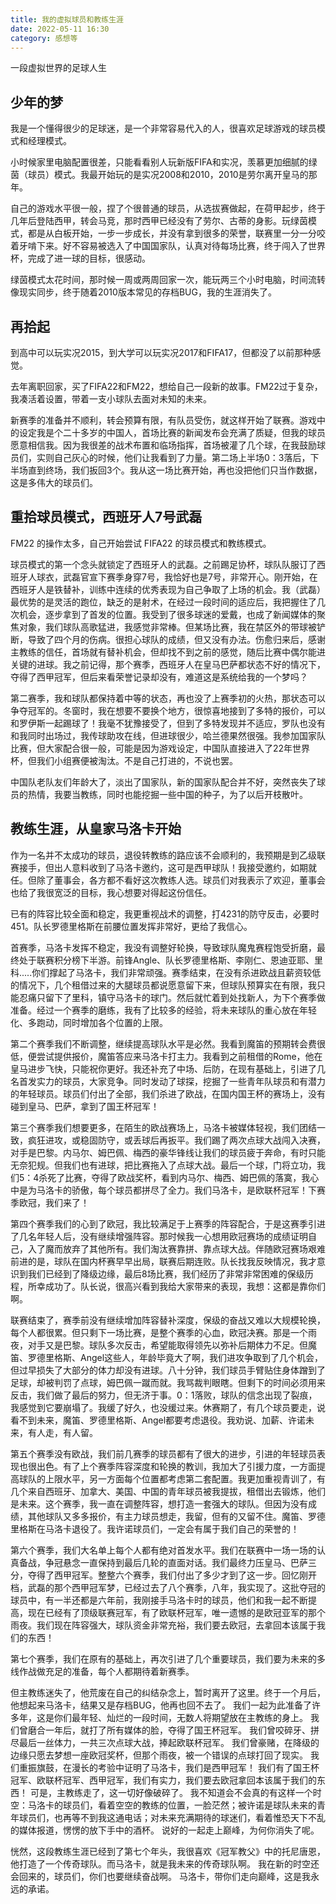 ```yaml
---
title: 我的虚拟球员和教练生涯
date: 2022-05-11 16:30
category: 感想等
---
```


一段虚拟世界的足球人生 

<!--more-->

## 少年的梦
我是一个懂得很少的足球迷，是一个非常容易代入的人，很喜欢足球游戏的球员模式和经理模式。

小时候家里电脑配置很差，只能看看别人玩新版FIFA和实况，羡慕更加细腻的绿茵（球员）模式。我最开始玩的是实况2008和2010，2010是劳尔离开皇马的那年。

自己的游戏水平很一般，捏了个很普通的球员，从选拔赛做起，在荷甲起步，终于几年后登陆西甲，转会马竞，那时西甲已经没有了劳尔、古蒂的身影。玩绿茵模式，都是从白板开始，一步一步成长，并没有拿到很多的荣誉，联赛里一分一分咬着牙啃下来。好不容易被选入了中国国家队，认真对待每场比赛，终于闯入了世界杯，完成了进一球的目标，很感动。

绿茵模式太花时间，那时候一周或两周回家一次，能玩两三个小时电脑，时间流转像现实同步，终于随着2010版本常见的存档BUG，我的生涯消失了。

## 再拾起
到高中可以玩实况2015，到大学可以玩实况2017和FIFA17，但都没了以前那种感觉。

去年离职回家，买了FIFA22和FM22，想给自己一段新的故事。FM22过于复杂，我凑活着设置，带着一支小球队去面对未知的未来。

新赛季的准备并不顺利，转会预算有限，有队员受伤，就这样开始了联赛。游戏中的设定我是个二十多岁的中国人，首场比赛的新闻发布会充满了质疑，但我的球员愿意相信我。因为我很差的战术布置和临场指挥，首场被灌了几个球，在我鼓励球员们，实则自己灰心的时候，他们让我看到了力量。第二场上半场0：3落后，下半场直到终场，我们扳回3个。我从这一场比赛开始，再也没把他们只当作数据，这是多伟大的球员们。

## 重拾球员模式，西班牙人7号武磊
FM22 的操作太多，自己开始尝试 FIFA22 的球员模式和教练模式。

球员模式的第一个念头就锁定了西班牙人的武磊。之前踢足协杯，球队队服订了西班牙人球衣，武磊官宣下赛季身穿7号，我恰好也是7号，非常开心。刚开始，在西班牙人是铁替补，训练中连续的优秀表现为自己争取了上场的机会。我（武磊）最优势的是灵活的跑位，缺乏的是射术，在经过一段时间的适应后，我把握住了几次机会，逐步拿到了首发的位置。我受到了很多球迷的爱戴，也成了新闻媒体的聚焦对象，我们球队高歌猛进，我感觉非常棒。但某场比赛，我在禁区外的带球被铲断，导致了四个月的伤病。很担心球队的成绩，但又没有办法。伤愈归来后，感谢主教练的信任，首场就有替补机会，但却找不到之前的感觉，随后比赛中偶尔能进关键的进球。我之前记得，那个赛季，西班牙人在皇马巴萨都状态不好的情况下，夺得了西甲冠军，但后来看荣誉记录却没有，难道这是系统给我的一个梦吗？

第二赛季，我和球队都保持着中等的状态，再也没了上赛季初的火热，那状态可以争夺冠军的。冬窗时，我在想要不要换个地方，很惊喜地接到了多特的报价，可以和罗伊斯一起踢球了！我毫不犹豫接受了，但到了多特发现并不适应，罗队也没有和我同时出场过，我传球助攻在线，但进球很少，哈兰德果然很强。我参加国家队比赛，但大家配合很一般，可能是因为游戏设定，中国队直接进入了22年世界杯，但我们小组赛便被淘汰。不是自己打进的，不说也罢。

中国队老队友们年龄大了，淡出了国家队，新的国家队配合并不好，突然丧失了球员的热情，我要当教练，同时也能挖掘一些中国的种子，为了以后开枝散叶。

## 教练生涯，从皇家马洛卡开始
作为一名并不太成功的球员，退役转教练的路应该不会顺利的，我预期是到乙级联赛接手，但出人意料收到了马洛卡邀约，这可是西甲球队！我接受邀约，如期就任。但除了董事会，各方都不看好这次教练人选。球员们对我表示了欢迎，董事会也给了我很宽泛的目标，我心想要对得起这份信任。

已有的阵容比较全面和稳定，我更重视战术的调整，打4231的防守反击，必要时451。队长罗德里格斯在前腰位置发挥非常好，更给了我信心。

首赛季，马洛卡发挥不稳定，我没有调整好轮换，导致球队魔鬼赛程饱受折磨，最终处于联赛积分榜下半游。前锋Angle、队长罗德里格斯、李刚仁、恩迪亚耶、里科.....你们撑起了马洛卡，我们非常顽强。赛季结束，在没有杀进欧战且薪资较低的情况下，几个租借过来的大腿球员都说愿意留下来，但球队预算实在有限，我只能忍痛只留下了里科，镇守马洛卡的球门。然后就忙着到处找新人，为下个赛季做准备。经过一个赛季的磨练，我有了比较多的经验，将未来球队的重心放在年轻化、多跑动，同时增加各个位置的上限。

第二个赛季我们不断调整，继续提高球队水平是必然。我看到魔笛的预期转会费很低，便尝试提供报价，魔笛答应来马洛卡打主力。我看到之前租借的Rome，他在皇马进步飞快，只能祝你更好。我还补充了中场、后防，在现有基础上，引进了几名首发实力的球员，大家竞争。同时发动了球探，挖掘了一些青年队球员和有潜力的年轻球员。球员们付出了全部，我们杀进了欧战，在国内国王杯的赛场上，没有碰到皇马、巴萨，拿到了国王杯冠军！

第三个赛季我们想要更多，在陌生的欧战赛场上，马洛卡被媒体轻视，我们团结一致，疯狂进攻，或稳固防守，或丢球后再扳平。我们踢了两次点球大战闯入决赛，对手是巴黎。内马尔、姆巴佩、梅西的豪华锋线让我们的球员疲于奔命，有时只能无奈犯规。但我们也有进球，把比赛拖入了点球大战。最后一个球，门将立功，我们5：4杀死了比赛，夺得了欧战奖杯，看到内马尔、梅西、姆巴佩的落寞，我心中是为马洛卡的骄傲，每个球员都拼尽了全力。我们马洛卡，是欧联杯冠军！下赛季欧冠，我们来了！

第四个赛季我们的心到了欧冠，我比较满足于上赛季的阵容配合，于是这赛季引进了几名年轻人后，没有继续增强阵容。那时候我一心想用欧冠赛场的成绩证明自己，入了魔而放弃了其他所有。我们淘汰赛靠拼、靠点球大战。伴随欧冠赛场艰难前进的是，球队在国内杯赛早早出局，联赛后期连败。队长找我反映情况，我才意识到我们已经到了降级边缘，最后8场比赛，我们经历了非常非常困难的保级历程，所幸成功了。队长说，很高兴看到我给大家带来的表现，我想：这都是靠你们啊。

联赛结束了，赛季前没有继续增加阵容替补深度，保级的奋战又难以大规模轮换，每个人都很累。但只剩下一场比赛，是整个赛季的心血，欧冠决赛。那是一个雨夜，对手又是巴黎。球队多次反击，希望能取得领先以弥补后期体力不足。但魔笛、罗德里格斯、Angel这些人，年龄毕竟大了啊，我们进攻争取到了几个机会，但过早损失了大部分的体力却没有进球。八十分钟，我们球员手臂贴住身体蹭到了足球，却被判罚了点球，姆巴佩一蹴而就。我骂裁判眼瞎。但剩下的时间必须用来反击，我们做了最后的努力，但无济于事。0：1落败，球队的信念出现了裂痕，我感觉到它要崩塌了。我缓了好久，也没缓过来。休赛期了，有几个球员要走，说看不到未来，魔笛、罗德里格斯、Angel都要考虑退役。我劝说、加薪、许诺未来，有人走，有人留。

第五个赛季没有欧战，我们前几赛季的球员都有了很大的进步，引进的年轻球员表现也很出色。有了上个赛季阵容深度和轮换的教训，我加大了引援力度，一方面提高球队的上限水平，另一方面每个位置都考虑第二套配置。我更加重视青训了，有几个来自西班牙、加拿大、美国、中国的青年球员被我提拔，租借出去锻炼，他们是未来。这个赛季，我一直在调整阵容，想打造一套强大的球队。但因为没有成绩，其他球队又多多报价，有主力球员想走，我留，但有的又留不住。魔笛、罗德里格斯在马洛卡退役了。我许诺球员们，一定会有属于我们自己的荣誉的！

第六个赛季，我们大名单上每个人都有绝对首发水平。我们在联赛中一场一场的认真备战，争冠悬念一直保持到最后几轮的直面对话。我们最终力压皇马、巴萨三分，夺得了西甲冠军。整整六个赛季，我们付出了多少才到了这一步。回忆刚开档，武磊的那个西甲冠军梦，已经过去了八个赛季，八年，我实现了。这批夺冠的球员中，有一半还都是六年前，我刚接手马洛卡时的球员，他们和我一起不断提高，现在已经有了顶级联赛冠军，有了欧联杯冠军，唯一遗憾的是欧冠亚军的那个雨夜。我们现在阵容强大，球队资金非常充裕，我们要去欧冠，去拿回本该属于我们的东西！

第七个赛季，我们在原有的基础上，再次引进了几个重要球员，我们要为未来的多线作战做充足的准备，每个人都期待着新赛季。

但主教练迷失了，他荒废在自己的纠结杂念上，暂时离开了这里。终于一个月后，他想起来马洛卡，结果又是存档BUG，他再也回不去了。
我们一起为此准备了许多年，这是你们最年轻、灿烂的一段时间，无数人将期望放在主教练的身上。
我们曾磨合一年后，就打了所有媒体的脸，夺得了国王杯冠军。
我们曾咬碎牙、拼尽最后一丝体力，一共三次点球大战，捧起欧联杯冠军。
我们曾豪赌，在降级的边缘只愿去梦想一座欧冠奖杯，但那个雨夜，被一个错误的点球打回了现实。
我们重振旗鼓，在漫长的考验中证明了马洛卡，我们是西甲冠军！
我们有了国王杯冠军、欧联杯冠军、西甲冠军，我们有实力，我们要去欧冠拿回本该属于我们的东西！
可是，主教练走了，这一切好像破碎了。
我不知道会不会真的有这样一个时空：马洛卡的球员们，看着空空的教练的位置，一脸茫然；被许诺是球队未来的青年球员们，也再等不到我这通电话；对未来充满期待的球迷们，看着惟恐天下不乱的媒体报道，愣愣的放下手中的酒杯。
说好的一起走上巅峰，为何你消失了呢。

恍然，这段教练生涯已经到了第七个年头，我很喜欢《冠军教父》中的托尼唐恩，他打造了一个传奇球队。而马洛卡，就是我未来的传奇球队啊。
我在新的时空还会回来的，球员们，你们也要继续奋战啊。
马洛卡，带你们走向巅峰，这是我永远的承诺。